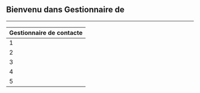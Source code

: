## Bienvenu dans Gestionnaire de 
***

|      Gestionnaire de contacte        |
|:-------------------------------------|
| 1     | Ajouter un contacte          |
| 2     | Afficher liste des contactes |
| 3     | Rechercher un contacte       |
| 4     | Supprimer un contacte        |
| 5     | Quitter                      | 
